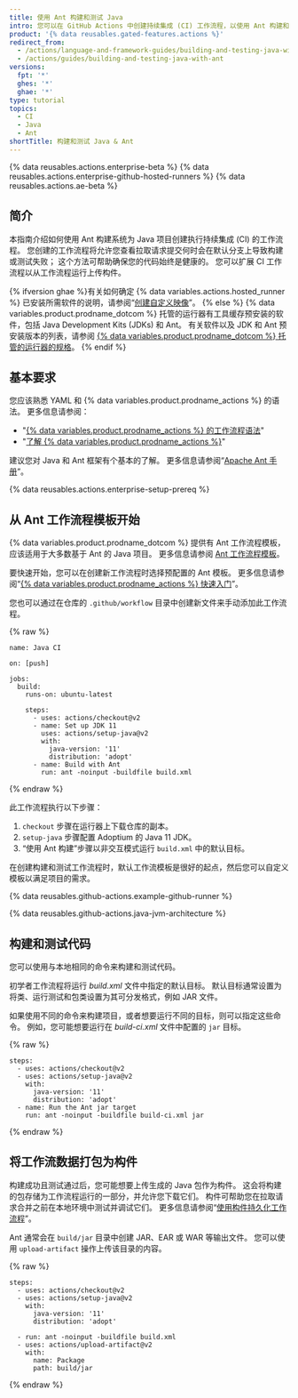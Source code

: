```yaml
---
title: 使用 Ant 构建和测试 Java
intro: 您可以在 GitHub Actions 中创建持续集成 (CI) 工作流程，以使用 Ant 构建和测试 Java 项目。
product: '{% data reusables.gated-features.actions %}'
redirect_from:
  - /actions/language-and-framework-guides/building-and-testing-java-with-ant
  - /actions/guides/building-and-testing-java-with-ant
versions:
  fpt: '*'
  ghes: '*'
  ghae: '*'
type: tutorial
topics:
  - CI
  - Java
  - Ant
shortTitle: 构建和测试 Java & Ant
---
```


{% data reusables.actions.enterprise-beta %}
{% data reusables.actions.enterprise-github-hosted-runners %}
{% data reusables.actions.ae-beta %}

## 简介

本指南介绍如何使用 Ant 构建系统为 Java 项目创建执行持续集成 (CI) 的工作流程。 您创建的工作流程将允许您查看拉取请求提交何时会在默认分支上导致构建或测试失败； 这个方法可帮助确保您的代码始终是健康的。 您可以扩展 CI 工作流程以从工作流程运行上传构件。

{% ifversion ghae %}有关如何确定 {% data variables.actions.hosted_runner %} 已安装所需软件的说明，请参阅“[创建自定义映像](/actions/using-github-hosted-runners/creating-custom-images)”。
{% else %}
{% data variables.product.prodname_dotcom %} 托管的运行器有工具缓存预安装的软件，包括 Java Development Kits (JDKs) 和 Ant。 有关软件以及 JDK 和 Ant 预安装版本的列表，请参阅 [{% data variables.product.prodname_dotcom %} 托管的运行器的规格](/actions/reference/specifications-for-github-hosted-runners/#supported-software)。
{% endif %}

## 基本要求

您应该熟悉 YAML 和 {% data variables.product.prodname_actions %} 的语法。 更多信息请参阅：
- "[{% data variables.product.prodname_actions %} 的工作流程语法](/actions/automating-your-workflow-with-github-actions/workflow-syntax-for-github-actions)"
- "[了解 {% data variables.product.prodname_actions %}](/actions/learn-github-actions)"

建议您对 Java 和 Ant 框架有个基本的了解。 更多信息请参阅“[Apache Ant 手册](https://ant.apache.org/manual/)”。

{% data reusables.actions.enterprise-setup-prereq %}

## 从 Ant 工作流程模板开始

{% data variables.product.prodname_dotcom %} 提供有 Ant 工作流程模板，应该适用于大多数基于 Ant 的 Java 项目。 更多信息请参阅 [Ant 工作流程模板](https://github.com/actions/starter-workflows/blob/main/ci/ant.yml)。

要快速开始，您可以在创建新工作流程时选择预配置的 Ant 模板。 更多信息请参阅“[{% data variables.product.prodname_actions %} 快速入门](/actions/quickstart)”。

您也可以通过在仓库的 `.github/workflow` 目录中创建新文件来手动添加此工作流程。

{% raw %}
```yaml{:copy}
name: Java CI

on: [push]

jobs:
  build:
    runs-on: ubuntu-latest

    steps:
      - uses: actions/checkout@v2
      - name: Set up JDK 11
        uses: actions/setup-java@v2
        with:
          java-version: '11'
          distribution: 'adopt'
      - name: Build with Ant
        run: ant -noinput -buildfile build.xml
```
{% endraw %}

此工作流程执行以下步骤：

1. `checkout` 步骤在运行器上下载仓库的副本。
2. `setup-java` 步骤配置 Adoptium 的 Java 11 JDK。
3. “使用 Ant 构建”步骤以非交互模式运行 `build.xml` 中的默认目标。

在创建构建和测试工作流程时，默认工作流模板是很好的起点，然后您可以自定义模板以满足项目的需求。

{% data reusables.github-actions.example-github-runner %}

{% data reusables.github-actions.java-jvm-architecture %}

## 构建和测试代码

您可以使用与本地相同的命令来构建和测试代码。

初学者工作流程将运行 _build.xml_ 文件中指定的默认目标。  默认目标通常设置为将类、运行测试和包类设置为其可分发格式，例如 JAR 文件。

如果使用不同的命令来构建项目，或者想要运行不同的目标，则可以指定这些命令。 例如，您可能想要运行在 _build-ci.xml_ 文件中配置的 `jar` 目标。

{% raw %}
```yaml{:copy}
steps:
  - uses: actions/checkout@v2
  - uses: actions/setup-java@v2
    with:
      java-version: '11'
      distribution: 'adopt'
  - name: Run the Ant jar target
    run: ant -noinput -buildfile build-ci.xml jar
```
{% endraw %}

## 将工作流数据打包为构件

构建成功且测试通过后，您可能想要上传生成的 Java 包作为构件。 这会将构建的包存储为工作流程运行的一部分，并允许您下载它们。 构件可帮助您在拉取请求合并之前在本地环境中测试并调试它们。 更多信息请参阅“[使用构件持久化工作流程](/actions/automating-your-workflow-with-github-actions/persisting-workflow-data-using-artifacts)”。

Ant 通常会在 `build/jar` 目录中创建 JAR、EAR 或 WAR 等输出文件。 您可以使用 `upload-artifact` 操作上传该目录的内容。

{% raw %}
```yaml{:copy}
steps:
  - uses: actions/checkout@v2
  - uses: actions/setup-java@v2
    with:
      java-version: '11'
      distribution: 'adopt'

  - run: ant -noinput -buildfile build.xml
  - uses: actions/upload-artifact@v2
    with:
      name: Package
      path: build/jar
```
{% endraw %}
